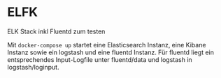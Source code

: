 # ELFK
ELK Stack inkl Fluentd zum testen

Mit ``docker-compose up`` startet eine Elasticsearch Instanz, eine Kibane Instanz sowie ein logstash und eine fluentd Instanz.
Für fluentd liegt ein entsprechendes Input-Logfile unter fluentd/data und logstash in logstash/loginput.
